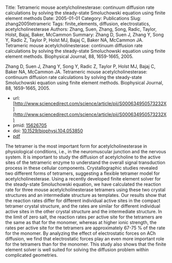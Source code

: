 Title: Tetrameric mouse acetylcholinesterase: continuum diffusion rate calculations by solving the steady-state Smoluchowski equation using finite element methods
Date: 2005-01-01
Category: Publications
Slug: zhang2005tetrameric
Tags: finite_elements, diffusion, electrostatics, acetylcholinesterase
Authors: Zhang, Suen, Zhang, Song, Radic, Taylor, Holst, Bajaj, Baker, McCammon
Summary: Zhang D, Suen J, Zhang Y, Song Y, Radic Z, Taylor P, Holst MJ, Bajaj C, Baker NA, McCammon JA. Tetrameric mouse acetylcholinesterase: continuum diffusion rate calculations by solving the steady-state Smoluchowski equation using finite element methods. Biophysical Journal, 88, 1659-1665, 2005. 

Zhang D, Suen J, Zhang Y, Song Y, Radic Z, Taylor P, Holst MJ, Bajaj C, Baker NA, McCammon JA. Tetrameric mouse acetylcholinesterase: continuum diffusion rate calculations by solving the steady-state Smoluchowski equation using finite element methods. Biophysical Journal, 88, 1659-1665, 2005. 

* url: [http://www.sciencedirect.com/science/article/pii/S000634950573232X](http://www.sciencedirect.com/science/article/pii/S000634950573232X)
* pmid: [15626705](15626705)
* doi: [10.1529/biophysj.104.053850](10.1529/biophysj.104.053850)
* [pdf](http://sobolevnrm.github.io/papers/zhang2005tetrameric.pdf)

The tetramer is the most important form for acetylcholinesterase in physiological conditions, i.e., in the neuromuscular junction and the nervous system. It is important to study the diffusion of acetylcholine to the active sites of the tetrameric enzyme to understand the overall signal transduction process in these cellular components. Crystallographic studies revealed two different forms of tetramers, suggesting a flexible tetramer model for acetylcholinesterase. Using a recently developed finite element solver for the steady-state Smoluchowski equation, we have calculated the reaction rate for three mouse acetylcholinesterase tetramers using these two crystal structures and an intermediate structure as templates. Our results show that the reaction rates differ for different individual active sites in the compact tetramer crystal structure, and the rates are similar for different individual active sites in the other crystal structure and the intermediate structure. In the limit of zero salt, the reaction rates per active site for the tetramers are the same as that for the monomer, whereas at higher ionic strength, the rates per active site for the tetramers are approximately 67-75 \% of the rate for the monomer. By analyzing the effect of electrostatic forces on ACh diffusion, we find that electrostatic forces play an even more important role for the tetramers than for the monomer. This study also shows that the finite element solver is well suited for solving the diffusion problem within complicated geometries.
